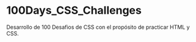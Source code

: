 # 100Days_CSS_Challenges
Desarrollo de 100 Desafios de CSS con el propósito de practicar HTML y CSS.
